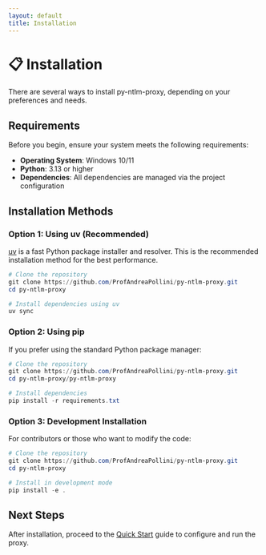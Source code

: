 ```yaml
---
layout: default
title: Installation
---
```


# 📋 Installation

There are several ways to install py-ntlm-proxy, depending on your preferences and needs.

## Requirements

Before you begin, ensure your system meets the following requirements:

- **Operating System**: Windows 10/11
- **Python**: 3.13 or higher
- **Dependencies**: All dependencies are managed via the project configuration

## Installation Methods

### Option 1: Using uv (Recommended)

[uv](https://github.com/astral-sh/uv) is a fast Python package installer and resolver. This is the recommended installation method for the best performance.

```powershell
# Clone the repository
git clone https://github.com/ProfAndreaPollini/py-ntlm-proxy.git
cd py-ntlm-proxy

# Install dependencies using uv
uv sync
```

### Option 2: Using pip

If you prefer using the standard Python package manager:

```powershell
# Clone the repository
git clone https://github.com/ProfAndreaPollini/py-ntlm-proxy.git
cd py-ntlm-proxy/py-ntlm-proxy

# Install dependencies
pip install -r requirements.txt
```

### Option 3: Development Installation

For contributors or those who want to modify the code:

```powershell
# Clone the repository
git clone https://github.com/ProfAndreaPollini/py-ntlm-proxy.git
cd py-ntlm-proxy

# Install in development mode
pip install -e .
```

## Next Steps

After installation, proceed to the [Quick Start](quick-start) guide to configure and run the proxy.
